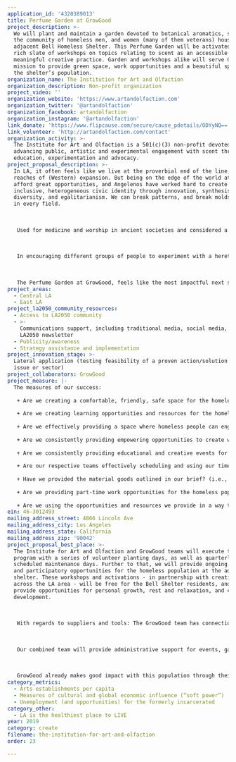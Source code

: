 ```yaml
---
application_id: '4320389013'
title: Perfume Garden at GrowGood
project_description: >-
  We will plant and maintain a garden devoted to botanical aromatics, serving
  the community of homeless men, and women (many of them veterans) housed at the
  adjacent Bell Homeless Shelter. This Perfume Garden will be activated by a
  rich slate of workshops on topics relating to scent as an accessible and
  meaningful creative practice. Garden and workshops alike will serve GrowGood’s
  mission to provide green space, work opportunities and a beautiful space for
  the shelter’s population.
organization_name: The Institution for Art and Olfaction
organization_description: Non-profit organization
project_video: ''
organization_website: 'https://www.artandolfaction.com'
organization_twitter: '@artandolfaction'
organization_facebook: artandolfaction
organization_instagram: '@artandolfaction'
link_donate: 'https://www.flipcause.com/secure/cause_pdetails/ODYyNQ=='
link_volunteer: 'http://artandolfaction.com/contact'
organization_activity: >-
  The Institute for Art and Olfaction is a 501(c)(3) non-profit devoted to
  advancing public, artistic and experimental engagement with scent through
  education, experimentation and advocacy.
project_proposal_description: >-
  In LA, it often feels like we live at the proverbial end of the line, the far
  reaches of (Western) expansion. But being on the edge of the world at the can
  afford great opportunities, and Angelenos have worked hard to create an
  inclusive, heterogeneous civic identity through innovation, synthesis,
  diversity, and egalitarianism. We can break patterns, and break molds, here,
  in every field.
   
   
   
   Used for medicine and worship in ancient societies and considered a vital aspect of daily existence, for most of the 20th century perfumery has been perceived as a luxury product; something to be consumed by the elite. We launched The Institute for Art and Olfaction to help revisit and subvert the exclusionary narratives that dominate how we interact with a very vital (and very human) sense. Our aim, then, is to bring perfumery into the bigger world, and in so-doing to provide access to a new form of creative expression. This effort is fueled by the simple belief that - in the same way that people with no access to oil paint will never make a painting - people without access to the materials of perfumery will never engage in this vital creative practice. We empower people to learn a new medium with which to create by providing access and information. 
   
   
   
   In encouraging different groups of people to experiment with a heretofore inaccessible medium, we have facilitated new projects in fields as diverse as fine art, music, performance and more. Since 2012, we’ve hosted over 6,500 people in our experimental laboratory in downtown LA, and with our institutional partners, we’ve created public installations, workshops and creative possibilities on an international scale. 
   
   
   
   The Perfume Garden at GrowGood, feels like the most impactful next step we could engage in. By imagining and building a space to learn about, produce and enjoy aromatics in the public domain (plants), we hope to empower the adjacent homeless population to work with and enjoy aromatic materials. This will foster personal creativity in a very badly impacted population, allow connection with the natural world in an otherwise urban environment, and quietly celebrate the small joys that being human - and having a vital, sensitive body - can allow.
project_areas:
  - Central LA
  - East LA
project_la2050_community_resources:
  - Access to LA2050 community
  - >-
    Communications support, including traditional media, social media, and
    LA2050 newsletter
  - Publicity/awareness
  - Strategy assistance and implementation
project_innovation_stage: >-
  Lateral application (testing feasibility of a proven action/solution to a new
  issue or sector)
project_collaborators: GrowGood
project_measure: |-
  The measures of our success: 
   
   + Are we creating a comfortable, friendly, safe space for the homeless population at the shelter?
   
   + Are we creating learning opportunities and resources for the homeless population at the shelter?
   
   + Are we effectively providing a space where homeless people can engage with and learn about scent-making as a creative practice? 
   
   + Are we consistently providing empowering opportunities to create without our input or oversight?
   
   + Are we consistently providing educational and creative events for the shelter population? 
   
   + Are our respective teams effectively scheduling and using our time to maintain the Perfume Garden?
   
   + Have we provided the material goods outlined in our brief? (i.e., plants, benches, shade structures)
   
   + Are we providing part-time work opportunities for the homeless population at the shelter?
   
   + Are we using the opportunities and resources we provide in a way that can support the program as an ongoing and more permanent infrastructure?
ein: 46-3012493
mailing_address_street: 4866 Lincoln Ave
mailing_address_city: Los Angeles
mailing_address_state: California
mailing_address_zip: '90042'
project_proposal_best_place: >-
  The Institute for Art and Olfaction and GrowGood teams will execute this
  program with a series of volunteer planting days, as well as quarterly
  scheduled maintenance days. Further to that, we will provide ongoing workshops
  and participatory opportunities for the homeless population at the adjacent
  shelter. These workshops and activations - in partnership with creatives
  across the LA area - will be free for the Bell Shelter residents, and will
  provide opportunities for personal growth, rest and relaxation, and creative
  development.
   
   
   
   With regards to suppliers and tools: The GrowGood team has connections to plant suppliers, and together we have created a list of aromatic botanicals, including flowers, herbs and many more, with a bias toward plants native to Southern California. 
   
   
   
   Our combined team will provide administrative support for events, garden maintenance, as well as public outreach and social media blasts to provide awareness and opportunities for assistance. Finally, we will reach the shelter population though direct one to one outreach and - of course - work with shelter staff to make sure we’re reaching the populations that would most benefit from participating in this program. 
   
   
   
   GrowGood already makes good impact with this population through their existing programs, including temporary employment, meditation and yoga and other soft skills. The perfume garden will extend GrowGood’s already impactful programming by providing an additional engagement point, as well as a dedicated space for relaxation and enjoyment.
category_metrics:
  - Arts establishments per capita
  - Measures of cultural and global economic influence (“soft power”)
  - Unemployment (and opportunities) for the formerly incarcerated
category_other:
  - LA is the healthiest place to LIVE
year: 2019
category: create
filename: the-institution-for-art-and-olfaction
order: 23

---
```


